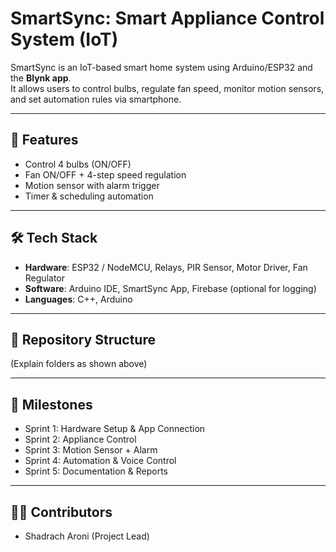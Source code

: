 # SmartSync: Smart Appliance Control System (IoT)

SmartSync is an IoT-based smart home system using Arduino/ESP32 and the **Blynk app**.  
It allows users to control bulbs, regulate fan speed, monitor motion sensors, and set automation rules via smartphone.

---

## 🚀 Features
- Control 4 bulbs (ON/OFF)
- Fan ON/OFF + 4-step speed regulation
- Motion sensor with alarm trigger
- Timer & scheduling automation

---

## 🛠️ Tech Stack
- **Hardware**: ESP32 / NodeMCU, Relays, PIR Sensor, Motor Driver, Fan Regulator
- **Software**: Arduino IDE, SmartSync App, Firebase (optional for logging)
- **Languages**: C++, Arduino

---

## 📂 Repository Structure
(Explain folders as shown above)

---

## 📌 Milestones
- Sprint 1: Hardware Setup & App Connection
- Sprint 2: Appliance Control
- Sprint 3: Motion Sensor + Alarm
- Sprint 4: Automation & Voice Control
- Sprint 5: Documentation & Reports

---

## 👨‍💻 Contributors
- Shadrach Aroni (Project Lead)
